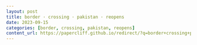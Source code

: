 ```yaml
---
layout: post
title: border · crossing · pakistan · reopens
date: 2023-09-15
categories: [border, crossing, pakistan, reopens]
content_url: https://papercliff.github.io/redirect/?q=border+crossing+pakistan+reopens&tbs=cdr:1,cd_min:9/14/2023,cd_max:9/16/2023
---
```

